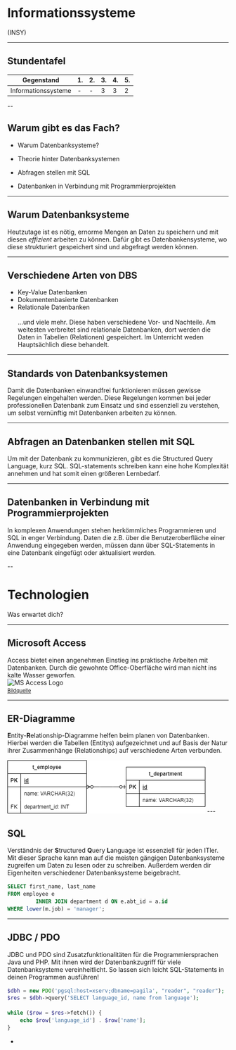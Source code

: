 # Informationssysteme

(INSY)

---

## Stundentafel

| Gegenstand          | 1.  | 2.  | 3.  | 4.  | 5.  |
|---------------------|-----|-----|-----|-----|-----|
| Informationssysteme | -   | -   | 3   | 3   | 2   |

--

## Warum gibt es das Fach?

* Warum Datenbanksysteme?

* Theorie hinter Datenbanksystemen

* Abfragen stellen mit SQL

* Datenbanken in Verbindung mit Programmierprojekten

---

## Warum Datenbanksysteme

Heutzutage ist es nötig, ernorme Mengen an Daten zu speichern und mit diesen *effizient* arbeiten zu können.
Dafür gibt es Datenbankensysteme, wo diese strukturiert gespeichert sind und abgefragt werden können.

---
## Verschiedene Arten von DBS
- Key-Value Datenbanken
- Dokumentenbasierte Datenbanken
- Relationale Datenbanken <br /><br />
...und viele mehr. Diese haben verschiedene Vor- und Nachteile. Am weitesten verbreitet sind relationale Datenbanken,
dort werden die Daten in Tabellen (Relationen) gespeichert. Im Unterricht weden Hauptsächlich diese behandelt.
---

## Standards von Datenbanksystemen

Damit die Datenbanken einwandfrei funktionieren müssen gewisse Regelungen eingehalten werden.
Diese Regelungen kommen bei jeder professionellen Datenbank zum Einsatz und sind essenziell zu verstehen, um selbst
vernünftig mit Datenbanken arbeiten zu können.

---

## Abfragen an Datenbanken stellen mit SQL

Um mit der Datenbank zu kommunizieren, gibt es die Structured Query Language, kurz SQL.
SQL-statements schreiben kann eine hohe Komplexität annehmen und hat somit einen größeren Lernbedarf.

---

## Datenbanken in Verbindung mit Programmierprojekten

In komplexen Anwendungen stehen herkömmliches Programmieren und SQL in enger Verbindung.
Daten die z.B. über die Benutzeroberfläche einer Anwendung eingegeben werden, müssen dann über SQL-Statements in eine
Datenbank eingefügt oder aktualisiert werden.

--

# Technologien

Was erwartet dich?

---

## Microsoft Access

Access bietet einen angenehmen Einstieg ins praktische Arbeiten
mit Datenbanken. Durch die gewohnte Office-Oberfläche wird man
nicht ins kalte Wasser geworfen. <br />
![MS Access Logo](https://upload.wikimedia.org/wikipedia/commons/thumb/f/f1/Microsoft_Office_Access_%282019-present%29.svg/180px-Microsoft_Office_Access_%282019-present%29.svg.png) <br />
<small>[Bildquelle](https://upload.wikimedia.org/wikipedia/commons/thumb/f/f1/Microsoft_Office_Access_%282019-present%29.svg/180px-Microsoft_Office_Access_%282019-present%29.svg.png)</small>

---

## ER-Diagramme

**E**ntity-**R**elationship-Diagramme helfen beim planen von Datenbanken. Hierbei werden die Tabellen (Entitys)
aufgezeichnet und auf Basis der Natur ihrer Zusammenhänge (Relationships) auf verschiedene Arten verbunden.

<img src="resources/Erdiagramm.png">
---

## SQL

Verständnis der **S**tructured **Q**uery **L**anguage ist essenziell für jeden ITler.
Mit dieser Sprache kann man auf die meisten gängigen Datenbanksysteme zugreifen um Daten zu lesen oder zu schreiben.
Außerdem werden dir Eigenheiten verschiedener Datenbanksysteme beigebracht.

```sql
SELECT first_name, last_name
FROM employee e
         INNER JOIN department d ON e.abt_id = a.id
WHERE lower(m.job) = 'manager';
```

---

## JDBC / PDO

JDBC und PDO sind Zusatzfunktionalitäten für die Programmiersprachen Java und PHP. Mit ihnen wird der Datenbankzugriff
für viele Datenbanksysteme vereinheitlicht. So lassen sich leicht SQL-Statements in deinen Programmen ausführen!

```php
$dbh = new PDO('pgsql:host=xserv;dbname=pagila', "reader", "reader");
$res = $dbh->query('SELECT language_id, name from language');

while ($row = $res->fetch()) {
    echo $row['language_id'] . $row['name'];
}
```

-



